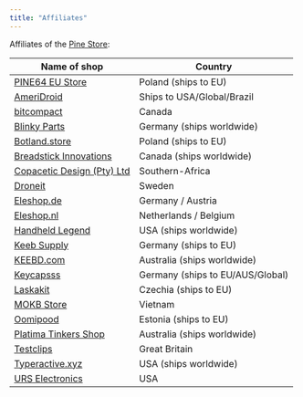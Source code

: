 ```yaml
---
title: "Affiliates"
---
```


Affiliates of the [Pine Store](https://pine64.com):

| Name of shop                                                                                       | Country                            |
|----------------------------------------------------------------------------------------------------|------------------------------------|
| [PINE64 EU Store](https://pine64eu.com/)                                                           | Poland (ships to EU)               |
| [AmeriDroid](https://ameridroid.com/collections/pine)                                              | Ships to USA/Global/Brazil         |
| [bitcompact](https://bitcompact.com/products/pinecil-v2)                                           | Canada                             |
| [Blinky Parts](https://shop.blinkyparts.com/en/Soldering-Iron/)                                    | Germany (ships worldwide)          |
| [Botland.store](https://botland.store/762-pine64-rock64)                                           | Poland (ships to EU)               |
| [Breadstick Innovations](https://shop.breadstick.ca/products/pinecil-solder-iron)                  | Canada (ships worldwide)           |
| [Copacetic Design (Pty) Ltd](https://copaceticdesignsa.com/product-category/pine64/pinecil/)       | Southern-Africa                    |
| [Droneit](https://droneit.se/shop/?filtering=1&filter_brand=pine64)                                | Sweden                             |
| [Eleshop.de](https://eleshop.de/pinecil-smart-mini-tragbarer-lotkolben.html)                       | Germany / Austria                  |
| [Eleshop.nl](https://www.eleshop.nl/pinecil-smart-mini-draagbare-soldeerbout.html)                 | Netherlands / Belgium              |
| [Handheld Legend](https://handheldlegend.com/collections/soldering-essentials)                     | USA (ships worldwide)              |
| [Keeb Supply](https://keeb.supply/search?q=Pine)                                                   | Germany (ships to EU)              |
| [KEEBD.com](https://keebd.com/products/pinecil-smart-portable-soldering-iron)                      | Australia (ships worldwide)        |
| [Keycapsss](https://keycapsss.com/accessories/227/pinecil-v2-smart-mini-portable-soldering-iron)   | Germany (ships to EU/AUS/Global)   |
| [Laskakit](https://www.laskakit.cz/pine64/)                                                        | Czechia (ships to EU)              |
| [MOKB Store](https://mokbstore.com/pine64)                                                         | Vietnam                            |
| [Oomipood](https://www.oomipood.ee/brand_pine_store_pte_ltd)                                       | Estonia (ships to EU)              |
| [Platima Tinkers Shop](https://shop.plati.ma/collections/all?filter.p.vendor=Pine64)               | Australia (ships worldwide)        |
| [Testclips](https://testclips.co.uk/product-category/pinecil-pine64/)                              | Great Britain                      |
| [Typeractive.xyz](https://typeractive.xyz/products/pinecil)                                        | USA (ships worldwide)              |
| [URS Electronics](https://www.ursele.com/contact)                                                  | USA                                |
